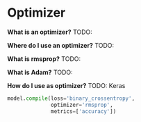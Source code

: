 # Optimizer

**What is an optimizer?** TODO:

**Where do I use an optimizer?** TODO:

**What is rmsprop?** TODO:

**What is Adam?** TODO:

**How do I use as optimizer?** TODO:
Keras
```python
model.compile(loss='binary_crossentropy',
              optimizer='rmsprop',
              metrics=['accuracy'])
```